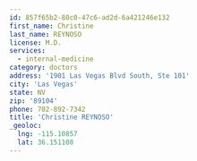 ```yaml
---
id: 857f65b2-80c0-47c6-ad2d-6a421246e132
first_name: Christine
last_name: REYNOSO
license: M.D.
services:
  - internal-medicine
category: doctors
address: '1901 Las Vegas Blvd South, Ste 101'
city: 'Las Vegas'
state: NV
zip: '89104'
phone: 702-892-7342
title: 'Christine REYNOSO'
_geoloc:
  lng: -115.10857
  lat: 36.151108
---
```

